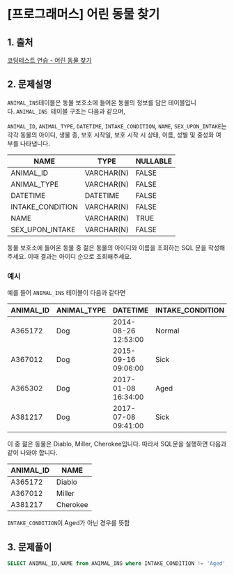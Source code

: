 # [프로그래머스] 어린 동물 찾기

## 1. 출처

[코딩테스트 연습 - 어린 동물 찾기](https://programmers.co.kr/learn/courses/30/lessons/59037)

## 2. 문제설명

`ANIMAL_INS`테이블은 동물 보호소에 들어온 동물의 정보를 담은 테이블입니다. `ANIMAL_INS`
 테이블 구조는 다음과 같으며, 

`ANIMAL_ID`, `ANIMAL_TYPE`, `DATETIME`, `INTAKE_CONDITION`, `NAME`, `SEX_UPON_INTAKE`는 각각 동물의 아이디, 생물 종, 보호 시작일, 보호 시작 시 상태, 이름, 성별 및 중성화 여부를 나타냅니다.

| NAME | TYPE | NULLABLE |
| --- | --- | --- |
| ANIMAL_ID | VARCHAR(N) | FALSE |
| ANIMAL_TYPE | VARCHAR(N) | FALSE |
| DATETIME | DATETIME | FALSE |
| INTAKE_CONDITION | VARCHAR(N) | FALSE |
| NAME | VARCHAR(N) | TRUE |
| SEX_UPON_INTAKE | VARCHAR(N) | FALSE |

동물 보호소에 들어온 동물 중 젊은 동물의 아이디와 이름을 조회하는 SQL 문을 작성해주세요. 이때 결과는 아이디 순으로 조회해주세요.

### 예시

예를 들어 `ANIMAL_INS` 테이블이 다음과 같다면

| ANIMAL_ID | ANIMAL_TYPE | DATETIME | INTAKE_CONDITION | NAME | SEX_UPON_INTAKE |
| --- | --- | --- | --- | --- | --- |
| A365172 | Dog | 2014-08-26 12:53:00 | Normal | Diablo | Neutered Male |
| A367012 | Dog | 2015-09-16 09:06:00 | Sick | Miller | Neutered Male |
| A365302 | Dog | 2017-01-08 16:34:00 | Aged | Minnie | Spayed Female |
| A381217 | Dog | 2017-07-08 09:41:00 | Sick | Cherokee | Neutered Male |

이 중 젊은 동물은 Diablo, Miller, Cherokee입니다. 따라서 SQL문을 실행하면 다음과 같이 나와야 합니다.

| ANIMAL_ID | NAME |
| --- | --- |
| A365172 | Diablo |
| A367012 | Miller |
| A381217 | Cherokee |

`INTAKE_CONDITION`이 Aged가 아닌 경우를 뜻함

## 3. 문제풀이

```sql
SELECT ANIMAL_ID,NAME from ANIMAL_INS where INTAKE_CONDITION != 'Aged';
```